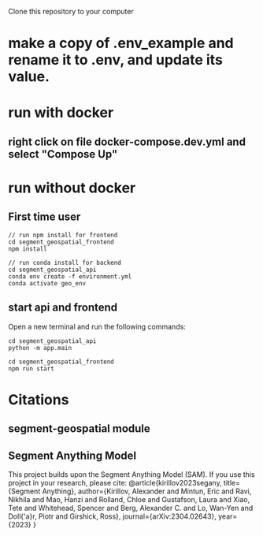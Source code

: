 Clone this repository to your computer

# make a copy of .env_example and rename it to .env, and update its value.

# run with docker
## right click on file docker-compose.dev.yml and select "Compose Up"

# run without docker

## First time user
```
// run npm install for frontend
cd segment_geospatial_frontend
npm install
```
```
// run conda install for backend
cd segment_geospatial_api
conda env create -f environment.yml
conda activate geo_env
```

## start api and frontend
Open a new terminal and run the following commands:
```
cd segment_geospatial_api
python -m app.main
```
```
cd segment_geospatial_frontend
npm run start
```

# Citations

## segment-geospatial module

## Segment Anything Model

This project builds upon the Segment Anything Model (SAM). If you use this project in your research, please cite:
@article{kirillov2023segany,
  title={Segment Anything},
  author={Kirillov, Alexander and Mintun, Eric and Ravi, Nikhila and Mao, Hanzi and Rolland, Chloe and Gustafson, Laura and Xiao, Tete and Whitehead, Spencer and Berg, Alexander C. and Lo, Wan-Yen and Doll{\'a}r, Piotr and Girshick, Ross},
  journal={arXiv:2304.02643},
  year={2023}
}
